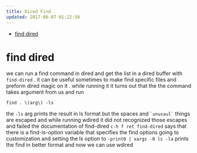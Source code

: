 ```yaml
---
title: Dired Find
updated: 2017-06-07 01:22:50
---
```

- [find dired](#org14f9434)


<a id="org14f9434"></a>

# find dired

we can run a find command in dired and get the list in a dired buffer with `find-dired` . it can be useful sometimes to make find specific files and preform dired magic on it . while running it it turns out that the the command takes argument from us and run

```shell
find . \(arg\) -ls
```

the `-ls` arg prints the result in ls format but the spaces and `` `unusaul` `` things are escaped and while running wdired it did not recognized those escapes and failed the documentation of find-dired `c-h f ret find-dired` says that there is a find-ls-option variable that specifies the find options going to customization and setting the ls option to `-print0 | xargs -0 ls -la` prints the find in better format and now we can use wdired
